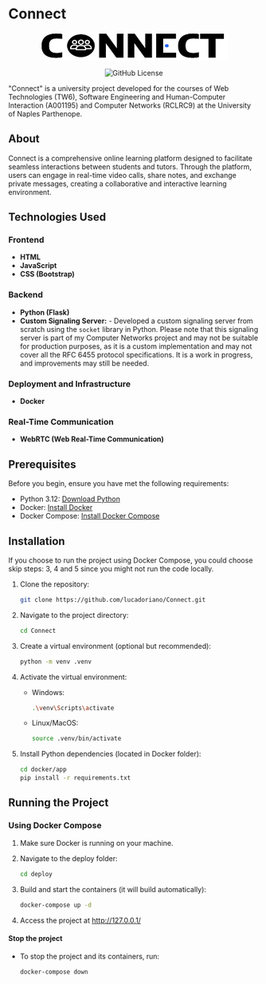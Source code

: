 # Connect
<p align="center">
  <img alt="logo" src="https://github.com/lucadoriano/Connect/blob/main/src/app/static/img/logo.png" style="width: 377.5px; height: 57px;">
</p>
<p align="center">
  <img alt="GitHub License" src="">
</p>
"Connect" is a university project developed for the courses of Web Technologies (TW6), Software Engineering and Human-Computer Interaction (A001195) and Computer Networks (RCLRC9) at the University of Naples Parthenope.

## About
Connect is a comprehensive online learning platform designed to facilitate seamless interactions between students and tutors. Through the platform, users can engage in real-time video calls, share notes, and exchange private messages, creating a collaborative and interactive learning environment.



## Technologies Used
### Frontend
- **HTML**
- **JavaScript**
- **CSS (Bootstrap)**
### Backend
- **Python (Flask)**
- **Custom Signaling Server:** - Developed a custom signaling server from scratch using the `socket` library in Python. Please note that this signaling server is part of my Computer Networks project and may not be suitable for production purposes, as it is a custom implementation and may not cover all the RFC 6455 protocol specifications. It is a work in progress, and improvements may still be needed.
### Deployment and Infrastructure
- **Docker**
### Real-Time Communication
- **WebRTC (Web Real-Time Communication)**

## Prerequisites

Before you begin, ensure you have met the following requirements:

- Python 3.12: [Download Python](https://www.python.org/downloads/)
- Docker: [Install Docker](https://docs.docker.com/get-docker/)
- Docker Compose: [Install Docker Compose](https://docs.docker.com/compose/install/)

## Installation
If you choose to run the project using Docker Compose, you could choose skip steps: 3, 4 and 5 since you might not run the code locally.
1. Clone the repository:

   ```bash
   git clone https://github.com/lucadoriano/Connect.git
2. Navigate to the project directory:

   ```bash
   cd Connect
3. Create a virtual environment (optional but recommended):

   ```bash
   python -m venv .venv
4. Activate the virtual environment:

    * Windows:

      ```bash
      .\venv\Scripts\activate
    * Linux/MacOS:

      ```bash
      source .venv/bin/activate
5. Install Python dependencies (located in Docker folder):

    ```bash
    cd docker/app
    pip install -r requirements.txt

## Running the Project
### Using Docker Compose
1. Make sure Docker is running on your machine.
2. Navigate to the deploy folder:

    ```bash
    cd deploy
3. Build and start the containers (it will build automatically):

    ```bash
    docker-compose up -d
4. Access the project at http://127.0.0.1/

#### Stop the project
* To stop the project and its containers, run:

    ```bash
    docker-compose down
